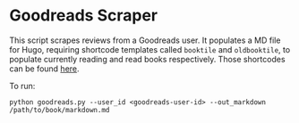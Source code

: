 # Goodreads Scraper

This script scrapes reviews from a Goodreads user. It populates a MD file for Hugo, requiring shortcode templates called `booktile` and `oldbooktile`, to populate currently reading and read books respectively. Those shortcodes can be found [here](https://github.com/beccalunch/beccalynch/tree/main/themes/researcher/layouts/shortcodes).

To run:
```
python goodreads.py --user_id <goodreads-user-id> --out_markdown /path/to/book/markdown.md
```